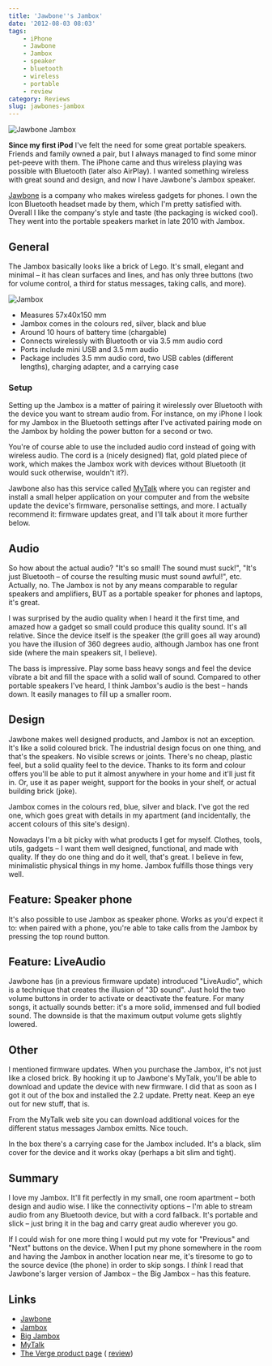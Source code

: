 ```yaml
---
title: 'Jawbone''s Jambox'
date: '2012-08-03 08:03'
tags:
    - iPhone
    - Jawbone
    - Jambox
    - speaker
    - bluetooth
    - wireless
    - portable
    - review
category: Reviews
slug: jawbones-jambox
---
```


![](http://jawbone.com/images/products/jambox/gallery/main/jambox-gallery-main-04.jpg "Jawbone Jambox") 

**Since my first iPod** I've felt the need for some great portable speakers. Friends and family owned a pair, but I always managed to find some minor pet-peeve with them. The iPhone came and thus wireless playing was possible with Bluetooth (later also AirPlay). I wanted something wireless with great sound and design, and now I have Jawbone's Jambox speaker.

[Jawbone](http://jawbone.com) is a company who makes wireless gadgets for phones. I own the Icon Bluetooth headset made by them, which I'm pretty satisfied with. Overall I like the company's style and taste (the packaging is wicked cool). They went into the portable speakers market in late 2010 with Jambox.
## General
The Jambox basically looks like a brick of Lego. It's small, elegant and minimal – it has clean surfaces and lines, and has only three buttons (two for volume control, a third for status messages, taking calls, and more).
 
 ![](http://johanbrook.com/core/wp-content/uploads/2012/08/Photo-2012-08-03-07-40-14.jpg "Jambox")
- Measures 57x40x150 mm
- Jambox comes in the colours red, silver, black and blue
- Around 10 hours of battery time (chargable)
- Connects wirelessly with Bluetooth or via 3.5 mm audio cord
- Ports include mini USB and 3.5 mm audio
- Package includes 3.5 mm audio cord, two USB cables (different lengths), charging adapter, and a carrying case

### Setup
Setting up the Jambox is a matter of pairing it wirelessly over Bluetooth with the device you want to stream audio from. For instance, on my iPhone I look for my Jambox in the Bluetooth settings after I've activated pairing mode on the Jambox by holding the power button for a second or two.
 
 You're of course able to use the included audio cord instead of going with wireless audio. The cord is a (nicely designed) flat, gold plated piece of work, which makes the Jambox work with devices without Bluetooth (it would suck otherwise, wouldn't it?).
 
 Jawbone also has this service called [MyTalk](http://mytalk.jawbone.com/jb2/mytalk/) where you can register and install a small helper application on your computer and from the website update the device's firmware, personalise settings, and more. I actually recommend it: firmware updates great, and I'll talk about it more further below.
## Audio
So how about the actual audio? "It's so small! The sound must suck!", "It's just Bluetooth – of course the resulting music must sound awful!", etc. Actually, no. The Jambox is not by any means comparable to regular speakers and amplifiers, BUT as a portable speaker for phones and laptops, it's great.
 
 I was surprised by the audio quality when I heard it the first time, and amazed how a gadget so small could produce this quality sound. It's all relative. Since the device itself is the speaker (the grill goes all way around) you have the illusion of 360 degrees audio, although Jambox has one front side (where the main speakers sit, I believe).
 
 The bass is impressive. Play some bass heavy songs and feel the device vibrate a bit and fill the space with a solid wall of sound. Compared to other portable speakers I've heard, I think Jambox's audio is the best – hands down. It easily manages to fill up a smaller room.
## Design
Jawbone makes well designed products, and Jambox is not an exception. It's like a solid coloured brick. The industrial design focus on one thing, and that's the speakers. No visible screws or joints. There's no cheap, plastic feel, but a solid quality feel to the device. Thanks to its form and colour offers you'll be able to put it almost anywhere in your home and it'll just fit in. Or, use it as paper weight, support for the books in your shelf, or actual building brick (joke).
 
 Jambox comes in the colours red, blue, silver and black. I've got the red one, which goes great with details in my apartment (and incidentally, the accent colours of this site's design).
 
 Nowadays I'm a bit picky with what products I get for myself. Clothes, tools, utils, gadgets – I want them well designed, functional, and made with quality. If they do one thing and do it well, that's great. I believe in few, minimalistic physical things in my home. Jambox fulfills those things very well.
## Feature: Speaker phone
It's also possible to use Jambox as speaker phone. Works as you'd expect it to: when paired with a phone, you're able to take calls from the Jambox by pressing the top round button.
## Feature: LiveAudio
Jawbone has (in a previous firmware update) introduced "LiveAudio", which is a technique that creates the illusion of "3D sound". Just hold the two volume buttons in order to activate or deactivate the feature. For many songs, it actually sounds better: it's a more solid, immensed and full bodied sound. The downside is that the maximum output volume gets slightly lowered.
## Other
I mentioned firmware updates. When you purchase the Jambox, it's not just like a closed brick. By hooking it up to Jawbone's MyTalk, you'll be able to download and update the device with new firmware. I did that as soon as I got it out of the box and installed the 2.2 update. Pretty neat. Keep an eye out for new stuff, that is.
 
 From the MyTalk web site you can download additional voices for the different status messages Jambox emitts. Nice touch.
 
 In the box there's a carrying case for the Jambox included. It's a black, slim cover for the device and it works okay (perhaps a bit slim and tight).
## Summary
I love my Jambox. It'll fit perfectly in my small, one room apartment – both design and audio wise. I like the connectivity options – I'm able to stream audio from any Bluetooth device, but with a cord fallback. It's portable and slick – just bring it in the bag and carry great audio wherever you go.
 
 If I could wish for one more thing I would put my vote for "Previous" and "Next" buttons on the device. When I put my phone somewhere in the room and having the Jambox in another location near me, it's tiresome to go to the source device (the phone) in order to skip songs. I _think_ I read that Jawbone's larger version of Jambox – the Big Jambox – has this feature.
## Links

- [Jawbone](http://jawbone.com)
- [Jambox](http://jawbone.com/speakers/jambox/overview)
- [Big Jambox](http://jawbone.com/speakers/bigjambox/overview)
- [MyTalk](http://mytalk.jawbone.com/jb2/mytalk/)
- [The Verge product page](http://www.theverge.com/products/jambox/3653) ( [review](http://www.theverge.com/2011/10/15/2485362/jambox-liveaudio-update-is-like-moving-in-stereo))
